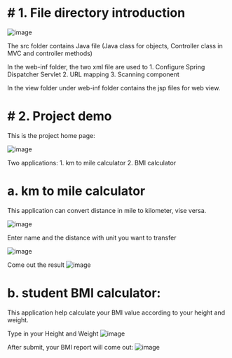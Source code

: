 

# # 1. File directory introduction

![image](https://user-images.githubusercontent.com/30871262/43494411-a53f55f0-9500-11e8-98c1-f1ceb52ca930.png)

The src folder contains Java file (Java class for objects, Controller class in MVC and controller methods)

In the web-inf folder, the two xml file are used to 1.	Configure Spring Dispatcher Servlet 2.	URL mapping 3.	Scanning component

In the view folder under web-inf folder contains the jsp files for web view.

# # 2. Project demo
This is the project home page:

![image](https://user-images.githubusercontent.com/30871262/43791941-334c3d42-9a45-11e8-9987-6570bf57d865.png)

Two applications: 1. km to mile calculator 2. BMI calculator

# a. km to mile calculator

This application can convert distance in mile to kilometer, vise versa. 

![image](https://user-images.githubusercontent.com/30871262/43495221-ca7bbfbc-9504-11e8-9500-1e51e85fc367.png)

Enter name and the distance with unit you want to transfer

![image](https://user-images.githubusercontent.com/30871262/43495256-f65cabbe-9504-11e8-9507-208c6b59d7a2.png)

Come out the result
![image](https://user-images.githubusercontent.com/30871262/43495265-057c66b6-9505-11e8-91a4-177cab2ec5bf.png)

# b. student BMI calculator:

This application help calculate your BMI value according to your height and weight.

Type in your Height and Weight
![image](https://user-images.githubusercontent.com/30871262/43792321-478529bc-9a46-11e8-96d1-90a4f3709490.png)

After submit, your BMI report will come out:
![image](https://user-images.githubusercontent.com/30871262/43792387-7eaba61e-9a46-11e8-9b2d-7e838ab924ad.png)
